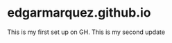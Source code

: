 edgarmarquez.github.io
======================
This is my first set up on GH.
This is my second update
